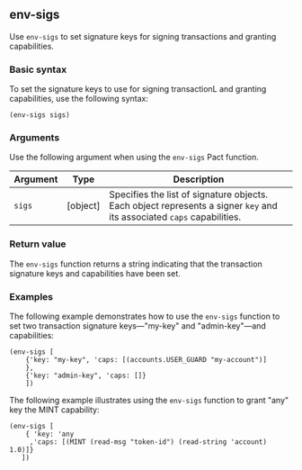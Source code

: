 ## env-sigs

Use `env-sigs` to set signature keys for signing transactions and granting capabilities.

### Basic syntax

To set the signature keys to use for signing transactionL and granting capabilities, use the following syntax:

```pact
(env-sigs sigs)
```

### Arguments

Use the following argument when using the `env-sigs` Pact function.

| Argument | Type         | Description   |
|----------|--------------|---------------|
| `sigs`  | [object] | Specifies the list of signature objects. Each object represents a signer `key` and its associated `caps` capabilities. |

### Return value

The `env-sigs` function returns a string indicating that the transaction signature keys and capabilities have been set.

### Examples

The following example demonstrates how to use the `env-sigs` function to set two transaction signature keys—"my-key" and "admin-key"—and capabilities:

```pact
(env-sigs [
    {'key: "my-key", 'caps: [(accounts.USER_GUARD "my-account")]
    }, 
    {'key: "admin-key", 'caps: []}
    ])
```

The following example illustrates using the `env-sigs` function to grant "any" key the MINT capability:

```pact
(env-sigs [
    { 'key: 'any
     ,'caps: [(MINT (read-msg "token-id") (read-string 'account) 1.0)]}
   ])
   ```